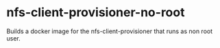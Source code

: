 # nfs-client-provisioner-no-root
Builds a docker image for the nfs-client-provisioner that runs as non root user.
